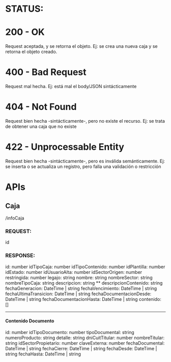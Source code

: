 # STATUS:

# 200 - OK

Request aceptada, y se retorna el objeto. Ej: se crea una nueva caja y se retorna el objeto creado.

# 400 - Bad Request

Request mal hecha. Ej: está mal el body/JSON sintácticamente

# 404 - Not Found

Request bien hecha -sintácticamente-, pero no existe el recurso. Ej: se trata de obtener una caja que no existe

# 422 - Unprocessable Entity

Request bien hecha -sintácticamente-, pero es inválida semánticamente. Ej: se inserta o se actualiza un registro, pero falla una validación o restricción

# APIs

## Caja

/infoCaja

### REQUEST:

id

### RESPONSE:

id: number
idTipoCaja: number
idTipoContenido: number
idPlantilla: number
idEstado: number
idUsuarioAlta: number
idSectorOrigen: number
restringida: number
legajo: string
nombre: string
nombreSector: string
nombreTipoCaja: string
descripcion: string \*\*
descripcionContenido: string
fechaGeneracion: DateTime | string
fechaVencimiento: DateTime | string
fechaUltimaTransicion: DateTime | string
fechaDocumentacionDesde: DateTime | string
fechaDocumentacionHasta: DateTime | string
contenido: []

---

#### Contenido Documento

id: number
idTipoDocumento: number
tipoDocumental: string
numeroProducto: string
detalle: string
dniCuitTitular: number
nombreTitular: string
idSectorPropietario: number
claveExterna: number
fechaDocumental: DateTime | string
fechaCierre: DateTime | string
fechaDesde: DateTime | string
fechaHasta: DateTime | string
